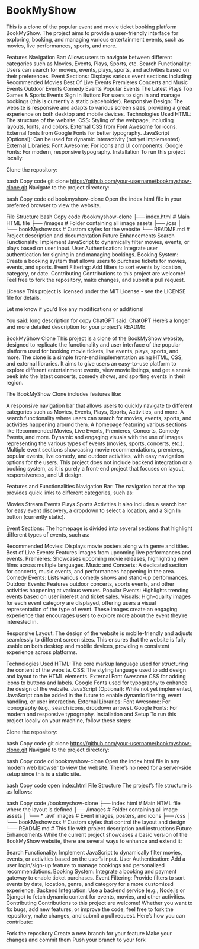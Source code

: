 # BookMyShow

This is a clone of the popular event and movie ticket booking platform BookMyShow. The project aims to provide a user-friendly interface for exploring, booking, and managing various entertainment events, such as movies, live performances, sports, and more.

Features
Navigation Bar: Allows users to navigate between different categories such as Movies, Events, Plays, Sports, etc.
Search Functionality: Users can search for movies, events, plays, sports, and activities based on their preferences.
Event Sections: Displays various event sections including:
Recommended Movies
Best Of Live Events
Premieres
Concerts and Music Events
Outdoor Events
Comedy Events
Popular Events
The Latest Plays
Top Games & Sports Events
Sign In Button: For users to sign in and manage bookings (this is currently a static placeholder).
Responsive Design: The website is responsive and adapts to various screen sizes, providing a great experience on both desktop and mobile devices.
Technologies Used
HTML: The structure of the website.
CSS: Styling of the webpage, including layouts, fonts, and colors.
External CSS from Font Awesome for icons.
External fonts from Google Fonts for better typography.
JavaScript (Optional): Can be used for dynamic interactivity (not yet implemented).
External Libraries:
Font Awesome: For icons and UI components.
Google Fonts: For modern, responsive typography.
Installation
To run this project locally:

Clone the repository:

bash
Copy code
git clone https://github.com/your-username/bookmyshow-clone.git
Navigate to the project directory:

bash
Copy code
cd bookmyshow-clone
Open the index.html file in your preferred browser to view the website.

File Structure
bash
Copy code
/bookmyshow-clone
├── index.html           # Main HTML file
├── /images              # Folder containing all image assets
├── /css
│   └── bookMyshow.css   # Custom styles for the website
└── README.md            # Project description and documentation
Future Enhancements
Search Functionality: Implement JavaScript to dynamically filter movies, events, or plays based on user input.
User Authentication: Integrate user authentication for signing in and managing bookings.
Booking System: Create a booking system that allows users to purchase tickets for movies, events, and sports.
Event Filtering: Add filters to sort events by location, category, or date.
Contributing
Contributions to this project are welcome! Feel free to fork the repository, make changes, and submit a pull request.

License
This project is licensed under the MIT License - see the LICENSE file for details.

Let me know if you'd like any modifications or additions!






You said:
long description for copy
ChatGPT said:
ChatGPT
Here’s a longer and more detailed description for your project’s README:

BookMyShow Clone
This project is a clone of the BookMyShow website, designed to replicate the functionality and user interface of the popular platform used for booking movie tickets, live events, plays, sports, and more. The clone is a simple front-end implementation using HTML, CSS, and external libraries. It aims to give users an easy-to-use platform to explore different entertainment events, view movie listings, and get a sneak peek into the latest concerts, comedy shows, and sporting events in their region.

The BookMyShow Clone includes features like:

A responsive navigation bar that allows users to quickly navigate to different categories such as Movies, Events, Plays, Sports, Activities, and more.
A search functionality where users can search for movies, events, sports, and activities happening around them.
A homepage featuring various sections like Recommended Movies, Live Events, Premieres, Concerts, Comedy Events, and more.
Dynamic and engaging visuals with the use of images representing the various types of events (movies, sports, concerts, etc.).
Multiple event sections showcasing movie recommendations, premieres, popular events, live comedy, and outdoor activities, with easy navigation options for the users.
This project does not include backend integration or a booking system, as it is purely a front-end project that focuses on layout, responsiveness, and UI design.

Features and Functionalities
Navigation Bar:
The navigation bar at the top provides quick links to different categories, such as:

Movies
Stream
Events
Plays
Sports
Activities
It also includes a search bar for easy event discovery, a dropdown to select a location, and a Sign In button (currently static).

Event Sections:
The homepage is divided into several sections that highlight different types of events, such as:

Recommended Movies: Displays movie posters along with genre and titles.
Best of Live Events: Features images from upcoming live performances and events.
Premieres: Showcases upcoming movie releases, highlighting new films across multiple languages.
Music and Concerts: A dedicated section for concerts, music events, and performances happening in the area.
Comedy Events: Lists various comedy shows and stand-up performances.
Outdoor Events: Features outdoor concerts, sports events, and other activities happening at various venues.
Popular Events: Highlights trending events based on user interest and ticket sales.
Visuals:
High-quality images for each event category are displayed, offering users a visual representation of the type of event. These images create an engaging experience that encourages users to explore more about the event they’re interested in.

Responsive Layout:
The design of the website is mobile-friendly and adjusts seamlessly to different screen sizes. This ensures that the website is fully usable on both desktop and mobile devices, providing a consistent experience across platforms.

Technologies Used
HTML: The core markup language used for structuring the content of the website.
CSS: The styling language used to add design and layout to the HTML elements.
External Font Awesome CSS for adding icons to buttons and labels.
Google Fonts used for typography to enhance the design of the website.
JavaScript (Optional): While not yet implemented, JavaScript can be added in the future to enable dynamic filtering, event handling, or user interaction.
External Libraries:
Font Awesome: For iconography (e.g., search icons, dropdown arrows).
Google Fonts: For modern and responsive typography.
Installation and Setup
To run this project locally on your machine, follow these steps:

Clone the repository:

bash
Copy code
git clone https://github.com/your-username/bookmyshow-clone.git
Navigate to the project directory:

bash
Copy code
cd bookmyshow-clone
Open the index.html file in any modern web browser to view the website. There’s no need for a server-side setup since this is a static site.

bash
Copy code
open index.html
File Structure
The project’s file structure is as follows:

bash
Copy code
/bookmyshow-clone
├── index.html            # Main HTML file where the layout is defined
├── /images               # Folder containing all image assets
│   └── * .avif images    # Event images, posters, and icons
├── /css
│   └── bookMyshow.css    # Custom styles that control the layout and design
└── README.md             # This file with project description and instructions
Future Enhancements
While the current project showcases a basic version of the BookMyShow website, there are several ways to enhance and extend it:

Search Functionality: Implement JavaScript to dynamically filter movies, events, or activities based on the user’s input.
User Authentication: Add a user login/sign-up feature to manage bookings and personalized recommendations.
Booking System: Integrate a booking and payment gateway to enable ticket purchases.
Event Filtering: Provide filters to sort events by date, location, genre, and category for a more customized experience.
Backend Integration: Use a backend service (e.g., Node.js or Django) to fetch dynamic content for events, movies, and other activities.
Contributing
Contributions to this project are welcome! Whether you want to fix bugs, add new features, or improve the code, feel free to fork the repository, make changes, and submit a pull request. Here’s how you can contribute:

Fork the repository
Create a new branch for your feature
Make your changes and commit them
Push your branch to your fork
